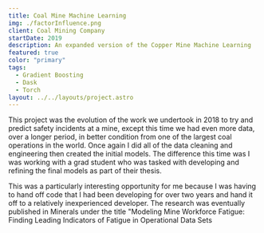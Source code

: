 ```yaml
---
title: Coal Mine Machine Learning
img: ./factorInfluence.png
client: Coal Mining Company
startDate: 2019
description: An expanded version of the Copper Mine Machine Learning
featured: true
color: "primary"
tags:
  - Gradient Boosting
  - Dask
  - Torch
layout: ../../layouts/project.astro
---
```

This project was the evolution of the work we undertook in 2018 to try and predict safety incidents at a mine, except this time we had even more data, over a longer period, in better condition from one of the largest coal operations in the world. Once again I did all of the data cleaning and engineering then created the initial models. The difference this time was I was working with a grad student who was tasked with developing and refining the final models as part of their thesis.

This was a particularly interesting opportunity for me because I was having to hand off code that I had been developing for over two years and hand it off to a relatively inexperienced developer. The research was eventually published in Minerals under the title "Modeling Mine Workforce Fatigue: Finding Leading Indicators of Fatigue in Operational Data Sets